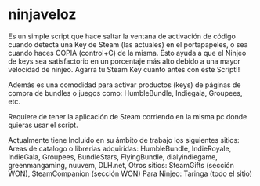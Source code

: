 # ninjaveloz

Es un simple script que hace saltar la ventana de activación de código cuando detecta una Key de Steam (las actuales) en el portapapeles, o sea cuando haces COPIA (control+C) de la misma. Esto ayuda a que el Ninjeo de keys sea satisfactorio en un porcentaje más alto debido a una mayor velocidad de ninjeo. Agarra tu Steam Key cuanto antes con este Script!!

Además es una comodidad para activar productos (keys) de páginas de compra de bundles o juegos como: HumbleBundle, Indiegala, Groupees, etc.

Requiere de tener la aplicación de Steam corriendo en la misma pc donde quieras usar el script.

Actualmente tiene Incluido en su ámbito de trabajo los siguientes sitios:
Areas de catalogo o librerias adquiridas: HumbleBundle, IndieRoyale, IndieGala, Groupees, BundleStars, FlyingBundle, dialyindiegame, greenmangaming, nuuvem, DLH.net, 
Otros sitios: SteamGifts (sección WON), SteamCompanion (sección WON)
Para Ninjeo: Taringa (todo el sitio)
